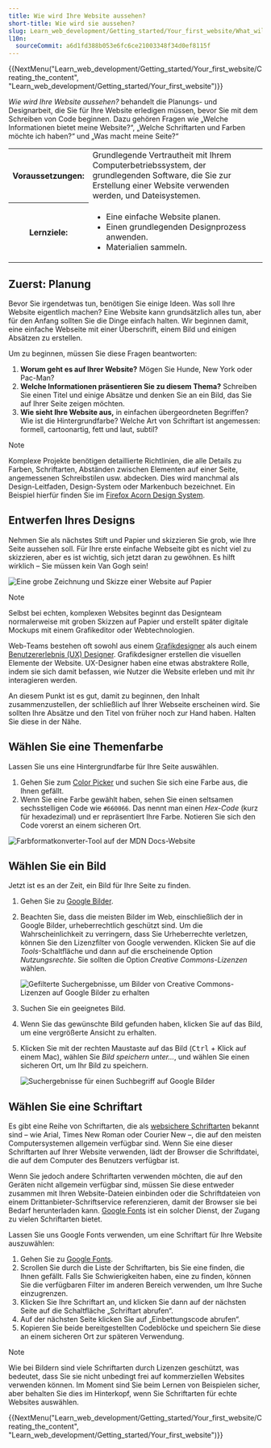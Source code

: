 ```yaml
---
title: Wie wird Ihre Website aussehen?
short-title: Wie wird sie aussehen?
slug: Learn_web_development/Getting_started/Your_first_website/What_will_your_website_look_like
l10n:
  sourceCommit: a6d1fd388b053e6fc6ce21003348f34d0ef8115f
---
```


{{NextMenu("Learn_web_development/Getting_started/Your_first_website/Creating_the_content", "Learn_web_development/Getting_started/Your_first_website")}}

_Wie wird Ihre Website aussehen?_ behandelt die Planungs- und Designarbeit, die Sie für Ihre Website erledigen müssen, bevor Sie mit dem Schreiben von Code beginnen. Dazu gehören Fragen wie „Welche Informationen bietet meine Website?“, „Welche Schriftarten und Farben möchte ich haben?“ und „Was macht meine Seite?“

<table>
  <tbody>
    <tr>
      <th scope="row">Voraussetzungen:</th>
      <td>
        Grundlegende Vertrautheit mit Ihrem Computerbetriebssystem, der grundlegenden Software, die Sie zur Erstellung einer Website verwenden werden, und Dateisystemen.
      </td>
    </tr>
    <tr>
      <th scope="row">Lernziele:</th>
      <td>
        <ul>
          <li>Eine einfache Website planen.</li>
          <li>Einen grundlegenden Designprozess anwenden.</li>
          <li>Materialien sammeln.</li>
        </ul>
      </td>
    </tr>
  </tbody>
</table>

## Zuerst: Planung

Bevor Sie irgendetwas tun, benötigen Sie einige Ideen. Was soll Ihre Website eigentlich machen? Eine Website kann grundsätzlich alles tun, aber für den Anfang sollten Sie die Dinge einfach halten. Wir beginnen damit, eine einfache Webseite mit einer Überschrift, einem Bild und einigen Absätzen zu erstellen.

Um zu beginnen, müssen Sie diese Fragen beantworten:

1. **Worum geht es auf Ihrer Website?** Mögen Sie Hunde, New York oder Pac-Man?
2. **Welche Informationen präsentieren Sie zu diesem Thema?** Schreiben Sie einen Titel und einige Absätze und denken Sie an ein Bild, das Sie auf Ihrer Seite zeigen möchten.
3. **Wie sieht Ihre Website aus,** in einfachen übergeordneten Begriffen? Wie ist die Hintergrundfarbe? Welche Art von Schriftart ist angemessen: formell, cartoonartig, fett und laut, subtil?

> [!NOTE]
> Komplexe Projekte benötigen detaillierte Richtlinien, die alle Details zu Farben, Schriftarten, Abständen zwischen Elementen auf einer Seite, angemessenen Schreibstilen usw. abdecken. Dies wird manchmal als Design-Leitfaden, Design-System oder Markenbuch bezeichnet. Ein Beispiel hierfür finden Sie im [Firefox Acorn Design System](https://acorn.firefox.com/latest).

## Entwerfen Ihres Designs

Nehmen Sie als nächstes Stift und Papier und skizzieren Sie grob, wie Ihre Seite aussehen soll. Für Ihre erste einfache Webseite gibt es nicht viel zu skizzieren, aber es ist wichtig, sich jetzt daran zu gewöhnen. Es hilft wirklich – Sie müssen kein Van Gogh sein!

![Eine grobe Zeichnung und Skizze einer Website auf Papier](website-drawing-scan.png)

> [!NOTE]
> Selbst bei echten, komplexen Websites beginnt das Designteam normalerweise mit groben Skizzen auf Papier und erstellt später digitale Mockups mit einem Grafikeditor oder Webtechnologien.
>
> Web-Teams bestehen oft sowohl aus einem [Grafikdesigner](/de/docs/Learn_web_development/Getting_started/Soft_skills/Workflows_and_processes#graphic_designer) als auch einem [Benutzererlebnis (UX) Designer](/de/docs/Learn_web_development/Getting_started/Soft_skills/Workflows_and_processes#user_experience_ux_designer). Grafikdesigner erstellen die visuellen Elemente der Website. UX-Designer haben eine etwas abstraktere Rolle, indem sie sich damit befassen, wie Nutzer die Website erleben und mit ihr interagieren werden.

An diesem Punkt ist es gut, damit zu beginnen, den Inhalt zusammenzustellen, der schließlich auf Ihrer Webseite erscheinen wird. Sie sollten Ihre Absätze und den Titel von früher noch zur Hand haben. Halten Sie diese in der Nähe.

## Wählen Sie eine Themenfarbe

Lassen Sie uns eine Hintergrundfarbe für Ihre Seite auswählen.

1. Gehen Sie zum [Color Picker](/de/docs/Web/CSS/CSS_colors/Color_format_converter) und suchen Sie sich eine Farbe aus, die Ihnen gefällt.
2. Wenn Sie eine Farbe gewählt haben, sehen Sie einen seltsamen sechsstelligen Code wie `#660066`. Das nennt man einen _Hex-Code_ (kurz für hexadezimal) und er repräsentiert Ihre Farbe. Notieren Sie sich den Code vorerst an einem sicheren Ort.

![Farbformatkonverter-Tool auf der MDN Docs-Website](color_format_converter.jpg)

## Wählen Sie ein Bild

Jetzt ist es an der Zeit, ein Bild für Ihre Seite zu finden.

1. Gehen Sie zu [Google Bilder](https://www.google.com/imghp).
2. Beachten Sie, dass die meisten Bilder im Web, einschließlich der in Google Bilder, urheberrechtlich geschützt sind. Um die Wahrscheinlichkeit zu verringern, dass Sie Urheberrechte verletzen, können Sie den Lizenzfilter von Google verwenden. Klicken Sie auf die _Tools_-Schaltfläche und dann auf die erscheinende Option _Nutzungsrechte_. Sie sollten die Option _Creative Commons-Lizenzen_ wählen.

   ![Gefilterte Suchergebnisse, um Bilder von Creative Commons-Lizenzen auf Google Bilder zu erhalten](updated-google-images-licensing.png)

3. Suchen Sie ein geeignetes Bild.
4. Wenn Sie das gewünschte Bild gefunden haben, klicken Sie auf das Bild, um eine vergrößerte Ansicht zu erhalten.
5. Klicken Sie mit der rechten Maustaste auf das Bild (<kbd>Ctrl</kbd> + Klick auf einem Mac), wählen Sie _Bild speichern unter..._, und wählen Sie einen sicheren Ort, um Ihr Bild zu speichern.

   ![Suchergebnisse für einen Suchbegriff auf Google Bilder](updated-google-images.png)

## Wählen Sie eine Schriftart

Es gibt eine Reihe von Schriftarten, die als [websichere Schriftarten](/de/docs/Learn_web_development/Core/Text_styling/Fundamentals#web_safe_fonts) bekannt sind – wie Arial, Times New Roman oder Courier New –, die auf den meisten Computersystemen allgemein verfügbar sind. Wenn Sie eine dieser Schriftarten auf Ihrer Website verwenden, lädt der Browser die Schriftdatei, die auf dem Computer des Benutzers verfügbar ist.

Wenn Sie jedoch andere Schriftarten verwenden möchten, die auf den Geräten nicht allgemein verfügbar sind, müssen Sie diese entweder zusammen mit Ihren Website-Dateien einbinden oder die Schriftdateien von einem Drittanbieter-Schriftservice referenzieren, damit der Browser sie bei Bedarf herunterladen kann. [Google Fonts](https://fonts.google.com/) ist ein solcher Dienst, der Zugang zu vielen Schriftarten bietet.

Lassen Sie uns Google Fonts verwenden, um eine Schriftart für Ihre Website auszuwählen:

1. Gehen Sie zu [Google Fonts](https://fonts.google.com/).
2. Scrollen Sie durch die Liste der Schriftarten, bis Sie eine finden, die Ihnen gefällt. Falls Sie Schwierigkeiten haben, eine zu finden, können Sie die verfügbaren Filter im anderen Bereich verwenden, um Ihre Suche einzugrenzen.
3. Klicken Sie Ihre Schriftart an, und klicken Sie dann auf der nächsten Seite auf die Schaltfläche „Schriftart abrufen“.
4. Auf der nächsten Seite klicken Sie auf „Einbettungscode abrufen“.
5. Kopieren Sie beide bereitgestellten Codeblöcke und speichern Sie diese an einem sicheren Ort zur späteren Verwendung.

> [!NOTE]
> Wie bei Bildern sind viele Schriftarten durch Lizenzen geschützt, was bedeutet, dass Sie sie nicht unbedingt frei auf kommerziellen Websites verwenden können. Im Moment sind Sie beim Lernen von Beispielen sicher, aber behalten Sie dies im Hinterkopf, wenn Sie Schriftarten für echte Websites auswählen.

{{NextMenu("Learn_web_development/Getting_started/Your_first_website/Creating_the_content", "Learn_web_development/Getting_started/Your_first_website")}}
